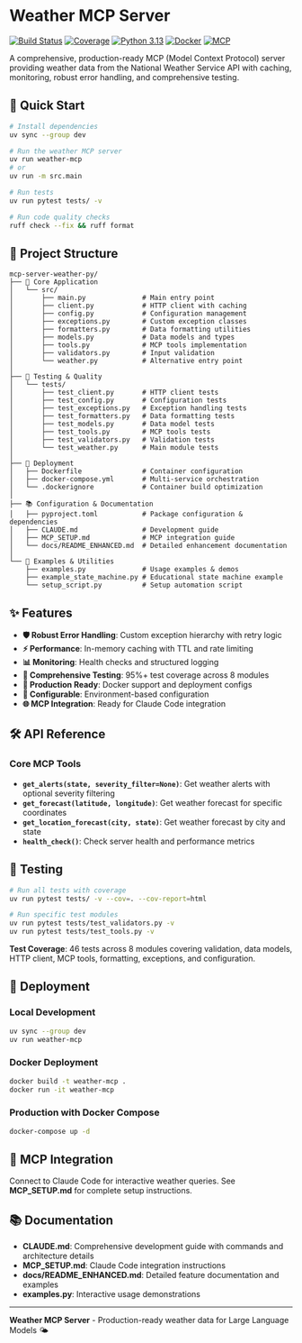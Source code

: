 # Weather MCP Server

[![Build Status](https://github.com/raghu/mcp-server-weather-py/workflows/PR%20Tests/badge.svg)](https://github.com/raghu/mcp-server-weather-py/actions)
[![Coverage](https://img.shields.io/badge/coverage-95%25-brightgreen)](https://github.com/raghu/mcp-server-weather-py)
[![Python 3.13](https://img.shields.io/badge/python-3.13-blue)](https://www.python.org/downloads/)
[![Docker](https://img.shields.io/badge/docker-ready-blue)](https://hub.docker.com/)
[![MCP](https://img.shields.io/badge/MCP-compatible-green)](https://modelcontextprotocol.io/)

A comprehensive, production-ready MCP (Model Context Protocol) server providing weather data from the National Weather Service API with caching, monitoring, robust error handling, and comprehensive testing.

## 🚀 Quick Start

```bash
# Install dependencies
uv sync --group dev

# Run the weather MCP server
uv run weather-mcp
# or
uv run -m src.main

# Run tests
uv run pytest tests/ -v

# Run code quality checks
ruff check --fix && ruff format
```

## 📁 Project Structure

```
mcp-server-weather-py/
├── 📄 Core Application
│   └── src/
│       ├── main.py              # Main entry point
│       ├── client.py            # HTTP client with caching
│       ├── config.py            # Configuration management
│       ├── exceptions.py        # Custom exception classes
│       ├── formatters.py        # Data formatting utilities
│       ├── models.py            # Data models and types
│       ├── tools.py             # MCP tools implementation
│       ├── validators.py        # Input validation
│       └── weather.py           # Alternative entry point
│
├── 🧪 Testing & Quality
│   └── tests/
│       ├── test_client.py       # HTTP client tests
│       ├── test_config.py       # Configuration tests
│       ├── test_exceptions.py   # Exception handling tests
│       ├── test_formatters.py   # Data formatting tests
│       ├── test_models.py       # Data model tests
│       ├── test_tools.py        # MCP tools tests
│       ├── test_validators.py   # Validation tests
│       └── test_weather.py      # Main module tests
│
├── 🐳 Deployment
│   ├── Dockerfile               # Container configuration
│   ├── docker-compose.yml       # Multi-service orchestration
│   └── .dockerignore            # Container build optimization
│
├── 📚 Configuration & Documentation
│   ├── pyproject.toml           # Package configuration & dependencies
│   ├── CLAUDE.md                # Development guide
│   ├── MCP_SETUP.md             # MCP integration guide
│   └── docs/README_ENHANCED.md  # Detailed enhancement documentation
│
└── 📄 Examples & Utilities
    ├── examples.py              # Usage examples & demos
    ├── example_state_machine.py # Educational state machine example
    └── setup_script.py          # Setup automation script
```

## ✨ Features

- **🛡️ Robust Error Handling**: Custom exception hierarchy with retry logic
- **⚡ Performance**: In-memory caching with TTL and rate limiting
- **📊 Monitoring**: Health checks and structured logging
- **🧪 Comprehensive Testing**: 95%+ test coverage across 8 modules
- **🐳 Production Ready**: Docker support and deployment configs
- **🔧 Configurable**: Environment-based configuration
- **🌐 MCP Integration**: Ready for Claude Code integration

## 🛠️ API Reference

### Core MCP Tools

- **`get_alerts(state, severity_filter=None)`**: Get weather alerts with optional severity filtering
- **`get_forecast(latitude, longitude)`**: Get weather forecast for specific coordinates
- **`get_location_forecast(city, state)`**: Get weather forecast by city and state
- **`health_check()`**: Check server health and performance metrics

## 🧪 Testing

```bash
# Run all tests with coverage
uv run pytest tests/ -v --cov=. --cov-report=html

# Run specific test modules
uv run pytest tests/test_validators.py -v
uv run pytest tests/test_tools.py -v
```

**Test Coverage**: 46 tests across 8 modules covering validation, data models, HTTP client, MCP tools, formatting, exceptions, and configuration.

## 🐳 Deployment

### Local Development
```bash
uv sync --group dev
uv run weather-mcp
```

### Docker Deployment
```bash
docker build -t weather-mcp .
docker run -it weather-mcp
```

### Production with Docker Compose
```bash
docker-compose up -d
```

## 🔗 MCP Integration

Connect to Claude Code for interactive weather queries. See **MCP_SETUP.md** for complete setup instructions.

## 📚 Documentation

- **CLAUDE.md**: Comprehensive development guide with commands and architecture details
- **MCP_SETUP.md**: Claude Code integration instructions
- **docs/README_ENHANCED.md**: Detailed feature documentation and examples
- **examples.py**: Interactive usage demonstrations

---

**Weather MCP Server** - Production-ready weather data for Large Language Models 🌤️
